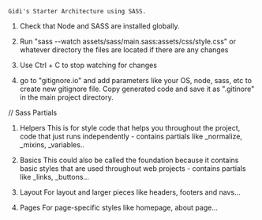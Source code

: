 	Gidi's Starter Architecture using SASS.

1. Check that Node and SASS are installed globally.

2. Run "sass --watch assets/sass/main.sass:assets/css/style.css" or whatever directory the files are located if there are any changes

3. Use Ctrl + C to stop watching for changes

3. go to "gitignore.io" and add parameters like your OS, node, sass, etc to create new gitignore file. Copy generated code and save it as ".gitinore" in the main project directory. 



// Sass Partials 

1. Helpers
	This is for style code that helps you throughout the project, code that just runs independently - contains partials like _normalize, _mixins, _variables..

2. Basics
	This could also be called the foundation because it contains basic styles that are used throughout web projects - contains partials like _links, _buttons...

3. Layout
	For layout and larger pieces like headers, footers and navs...

4. Pages
	For page-specific styles like homepage, about page...
	